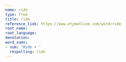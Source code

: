 ```yaml
---
name: ride
type: free
title: ride
reference_link: https://www.etymonline.com/word/ride
root_name: 
root_language: 
denotation: 
word_sums:
- sum: 'Ride + '
  respelling: ride
---
```

